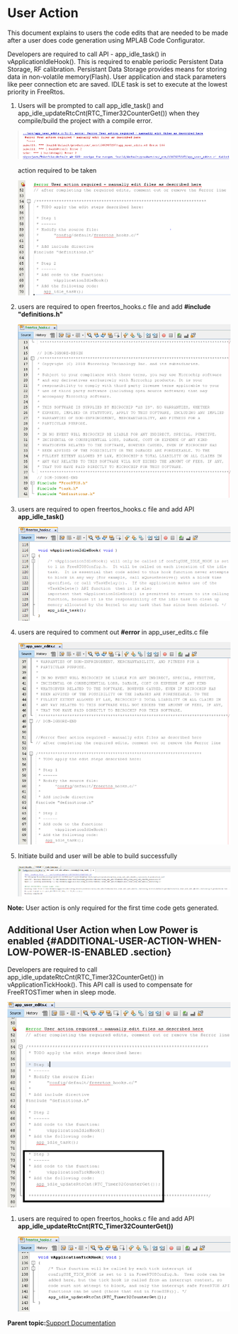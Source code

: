 # **User Action**

This document explains to users the code edits that are needed to be made after a user does code generation using MPLAB Code Configurator.

Developers are required to call API - app\_idle\_task\(\) in vApplicationIdleHook\(\). This is required to enable periodic Persistent Data Storage, RF calibration. Persistant Data Storage provides means for storing data in non-volatile memory\(Flash\). User application and stack parameters like peer connection etc are saved. IDLE task is set to execute at the lowest priority in FreeRtos.

1.  Users will be prompted to call app\_idle\_task\(\) and app\_idle\_updateRtcCnt\(RTC\_Timer32CounterGet\(\)\) when they compile/build the project with a compile error.

    ![](media/GUID-A00F32C4-A6D4-429B-9685-B802325269D3-low.png "")

    action required to be taken

    ![](media/GUID-9B3D56EA-44CB-4F4A-A945-AD8B0C4F02CF-low.png)

2.  users are required to open freertos\_hooks.c file and add **\#include "definitions.h"**

    ![](media/GUID-08BBBE45-CCE5-46FE-9F03-64F4685CC001-low.png)

3.  users are required to open freertos\_hooks.c file and add API **app\_idle\_task\(\)**

    ![](media/GUID-EEC9F284-2194-48B4-8377-454481687C6A-low.png)

4.  users are required to comment out **\#error** in app\_user\_edits.c file

    ![](media/GUID-3BAE401A-06BE-458F-8BB4-1092BA1036BF-low.png)

5.  Initiate build and user will be able to build successfully

    ![](media/GUID-C5D994AE-26D0-4D52-9564-AEABEA101BD9-low.png)


**Note:** User action is only required for the first time code gets generated.

## Additional User Action when Low Power is enabled {#ADDITIONAL-USER-ACTION-WHEN-LOW-POWER-IS-ENABLED .section}

Developers are required to call app\_idle\_updateRtcCnt\(RTC\_Timer32CounterGet\(\)\) in vApplicationTickHook\(\). This API call is used to compensate for FreeRTOSTimer when in sleep mode.

![](media/GUID-0434E193-539B-4EDE-90D1-AC14F58AD571-low.png "")

1.  users are required to open freertos\_hooks.c file and add API **app\_idle\_updateRtcCnt\(RTC\_Timer32CounterGet\(\)\)**

    ![](media/GUID-7964FE1B-D00D-4FF8-B63A-C6E4F18C5A05-low.png)


**Parent topic:**[Support Documentation](https://onlinedocs.microchip.com/pr/GUID-A5330D3A-9F51-4A26-B71D-8503A493DF9C-en-US-1/index.html?GUID-5FC6D5A2-B8C3-4AD8-AC31-0AABE237A2F7)

